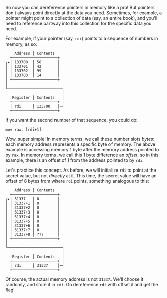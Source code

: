 So now you can dereference pointers in memory like a pro!
But pointers don't always point directly at the data you need.
Sometimes, for example, a pointer might point to a collection of data (say, an entire book), and you'll need to reference partway into this collection for the specific data you need.

For example, if your pointer (say, `rdi`) points to a sequence of numbers in memory, as so:

```text
    Address │ Contents
  +────────────────────+
┌▸│ 133700  │ 50       │
│ │ 133701  │ 42       │
│ │ 133702  │ 99       │
│ │ 133703  │ 14       │
│ +────────────────────+
│
└────────────────────────┐
                         │
   Register │ Contents   │
  +────────────────────+ │
  │ rdi     │ 133700   │─┘
  +────────────────────+
```


If you want the second number of that sequence, you could do:

```assembly
mov rax, [rdi+1]
```

Wow, super simple!
In memory terms, we call these number slots _bytes_: each memory address represents a specific byte of memory.
The above example is accessing memory 1 byte after the memory address pointed to by `rax`.
In memory terms, we call this 1 byte difference an _offset_, so in this example, there is an offset of 1 from the address pointed to by `rdi`.

Let's practice this concept.
As before, we will initialize `rdi` to point at the secret value, but not _directly_ at it.
This time, the secret value will have an offset of 8 bytes from where `rdi` points, something analogous to this:

```text
    Address │ Contents
  +────────────────────+
┌▸│ 31337   │ 0        │
│ │ 31337+1 │ 0        │
│ │ 31337+2 │ 0        │
│ │ 31337+3 │ 0        │
│ │ 31337+4 │ 0        │
│ │ 31337+5 │ 0        │
│ │ 31337+6 │ 0        │
│ │ 31337+7 │ 0        │
│ │ 31337+8 │ ???      │
│ +────────────────────+
│
└────────────────────────┐
                         │
   Register │ Contents   │
  +────────────────────+ │
  │ rdi     │ 31337    │─┘
  +────────────────────+
```

Of course, the actual memory address is not `31337`.
We'll choose it randomly, and store it in `rdi`.
Go dereference `rdi` with offset `8` and get the flag!
